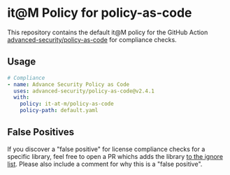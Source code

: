 # it@M Policy for policy-as-code

This repository contains the default it@M policy for the GitHub Action [advanced-security/policy-as-code](https://github.com/advanced-security/policy-as-code) for compliance checks.

## Usage

```yaml
# Compliance
- name: Advance Security Policy as Code
  uses: advanced-security/policy-as-code@v2.4.1
  with:
    policy: it-at-m/policy-as-code
    policy-path: default.yaml
```

## False Positives

If you discover a "false positive" for license compliance checks for a specific library, feel free to open a PR whichs adds the library [to the ignore list](https://github.com/it-at-m/policy-as-code/blob/main/default.yaml#L24). Please also include a comment for why this is a "false positive". 

